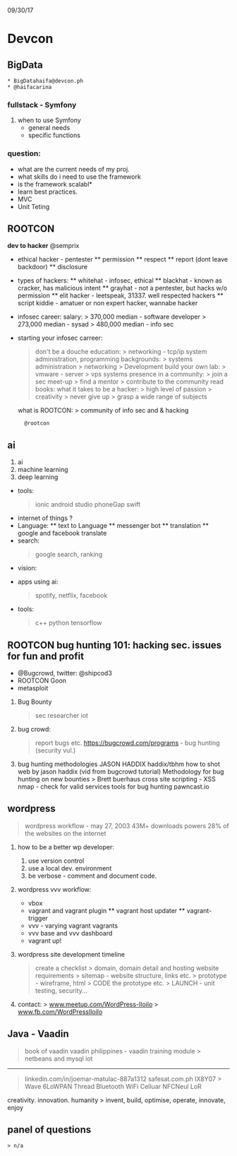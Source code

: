 09/30/17

Devcon
======
BigData
------
    * BigDatahaifa@devcon.ph
    * @haifacarina
### fullstack - Symfony

1. when to use Symfony
    * general needs
    * specific functions
### question:
* what are the current needs of my proj.
* what skills do i need to use the framework
* is the framework scalabl* 
* learn best practices.
* MVC
* Unit Teting

ROOTCON
------
**dev to hacker**
    @semprix
* ethical hacker - pentester
** permission
** respect
** report (dont leave backdoor)
** disclosure
* types of hackers:
** whitehat - infosec, ethical
** blackhat - known as cracker, has malicious intent
** grayhat - not a pentester, but hacks w/o permission
** elit hacker - leetspeak, 31337. well respected hackers
** script kiddie - amatuer or non expert hacker, wannabe hacker
* infosec career:
    salary:
        > 370,000 median - software developer
        > 273,000 median - sysad
        > 480,000 median - info sec

* starting your infosec carreer:
    > don't be a douche
    >education:
        > networking - tcp/ip system administration, programming
    > backgrounds:
        > systems administration
        > networking
        > Development
    > build your own lab:
        > vmware - server
        > vps systems
    > presence in a community:
        > join a sec meet-up
        > find a mentor
        > contribute to the community
    read books:
    what it takes to be a hacker:
        > high level of passion
        > creativity
        > never give up
        > grasp a wide range of subjects
    
    what is ROOTCON:
        > community of info sec and & hacking
        
        @rootcon

ai
------
1. ai
2. machine learning
3. deep learning
* tools:
    > ionic
    > android studio
    > phoneGap
    > swift
* internet of things ?
* Language:
    ** text to Language
    ** messenger bot
    ** translation
    ** google and facebook translate
* search:
    > google search, ranking
* vision:
    > 
* apps using ai:
    > spotify, netflix, facebook
* tools:
    > c++
    > python
    > tensorflow
    
ROOTCON bug hunting 101: hacking sec. issues for fun and profit
------
* @Bugcrowd, twitter: @shipcod3
* ROOTCON Goon
* metasploit

1. Bug Bounty
    > sec researcher
    > iot
2. bug crowd:
    > report bugs etc.
    > https://bugcrowd.com/programs - bug hunting (security vul.)
3. bug hunting methodologies
    JASON HADDIX
    haddix/tbhm
    how to shot web by jason haddix (vid from bugcrowd tutorial)
    Methodology for bug hunting on new bounties
        > Brett buerhaus
    cross site scripting - XSS
    nmap - check for valid services
    tools for bug hunting
    pawncast.io
        
wordpress
------
> wordpress workflow - may 27, 2003
> 43M+ downloads
> powers 28% of the websites on the internet
1. how to be a better wp developer:
    1. use version control
    2. use a local dev. environment
    3. be verbose - comment and document code.
2. wordpress vvv workflow:
    * vbox
    * vagrant and vagrant plugin
        ** vagrant host updater
        ** vagrant-trigger
    * vvv - varying vagrant vagrants
    * vvv base and vvv dashboard
    * vagrant up!

3. wordpress site development timeline
    > create a checklist
        > domain, domain detail and hosting website requirements
        > sitemap - website structure, links etc.
        > prototype - wireframe, html
        > CODE the prototype etc.
        > LAUNCH - unit testing, security...
4. contact:
        > www.meetup.com/WordPress-Iloilo
        > www.fb.com/WordPressIloilo

Java - Vaadin
------
> book of vaadin
> vaadin philippines - vaadin training module
    > netbeans and mysql
iot
------
> linkedin.com/in/joemar-matulac-887a1312
> safesat.com.ph
> IX8Y07
    > Wave 6LoWPAN Thread Bluetooth WiFi Celluar NFCNeul LoR 
    
creativity. innovation. humanity
    > invent, build, optimise, operate, innovate, enjoy

## panel of questions
    > n/a